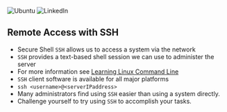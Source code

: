 ![Ubuntu](https://img.shields.io/badge/Ubuntu-E95420?style=for-the-badge&logo=ubuntu&logoColor=white)
![LinkedIn](https://img.shields.io/badge/linkedin-%230077B5.svg?style=for-the-badge&logo=linkedin&logoColor=white)
## Remote Access with SSH
- Secure Shell `SSH` allows us to access a system via the network
- `SSH` provides a text-based shell session we can use to administer the server
- For more information see [Learning Linux Command Line](https://www.linkedin.com/learning/learning-linux-command-line-14447912/learning-linux-command-line)
- `SSH` client software is available for all major platforms
- `ssh <username>@<serverIPaddress>`
- Many administrators find using `SSH` easier than using a system directly.
- Challenge yourself to try using `SSH` to accomplish your tasks.
